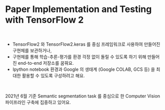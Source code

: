 # Paper Implementation and Testing with TensorFlow 2

<br>

- TensorFlow2 와 TensorFlow2.keras 를 중심 프레임워크로 사용하여 만들어진 구현체를 보관하거나, 
- 구현체를 통해 학습-추론-평가를 환경 걱정 없이 돌릴 수 있도록 하기 위해 만들어진 end-to-end 저장소를 꿈꿔요.
- Ipython notebook 환경과 Google 의 생태계 (Google COLAB, GCS 등) 을 최대한 활용할 수 있도록 구성하려고 해요.

<br>

2021년 6월 기준 Semantic segmentation task 를 중심으로 한 Computer Vision 파이프라인 구축에 집중하고 있어요.
